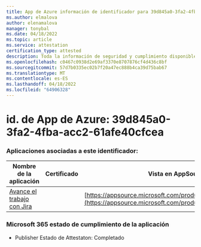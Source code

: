 ```yaml
---
title: App de Azure información de identificador para 39d845a0-3fa2-4fba-acc2-61afe40cfcea
ms.author: elmalova
author: elenamalova
manager: tonybal
ms.date: 04/18/2022
ms.topic: article
ms.service: attestation
certification_type: attested
description: Toda la información de seguridad y cumplimiento disponible para 39d845a0-3fa2-4fba-acc2-61afe40cfcea.
ms.openlocfilehash: c0467c0938d2e69af3370e8707876cf4d436c8bf
ms.sourcegitcommit: 57d7b0335ec02b7f20a47ec888b4ca39d75bab67
ms.translationtype: MT
ms.contentlocale: es-ES
ms.lasthandoff: 04/18/2022
ms.locfileid: "64906328"
---
```

# <a name="azure-app-id-39d845a0-3fa2-4fba-acc2-61afe40cfcea"></a>id. de App de Azure: 39d845a0-3fa2-4fba-acc2-61afe40cfcea


### <a name="apps-associated-with-this-id"></a>Aplicaciones asociadas a este identificador:
| **Nombre de la aplicación** | **Certificado** | **Vista en AppSource** |
|--------------|---------------|-----------------------|
| [Avance el trabajo con Jira](../forward/WA200002855.md) |  | [https://appsource.microsoft.com/product/office/WA200002855](https://appsource.microsoft.com/product/office/WA200002855) |

### <a name="microsoft-365-app-compliance-status"></a>Microsoft 365 estado de cumplimiento de la aplicación
- Publisher Estado de Attestaton: Completado

